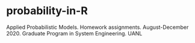 # probability-in-R

Applied Probabilistic Models. Homework assignments. August-December 2020. Graduate Program in System Engineering. UANL
